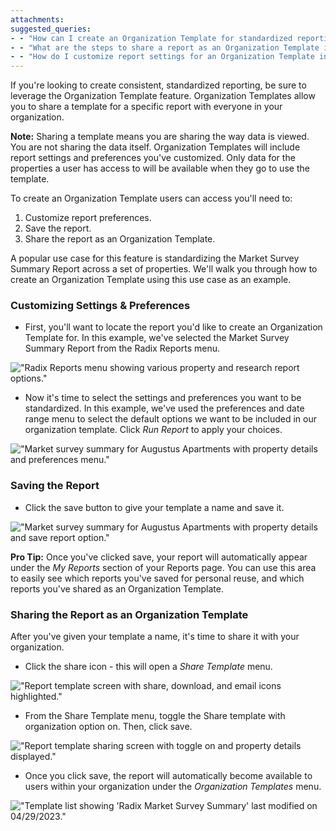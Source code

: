 ```yaml
---
attachments: 
suggested_queries:
- - "How can I create an Organization Template for standardized reporting in Radix?"
- - "What are the steps to share a report as an Organization Template in Radix?"
- - "How do I customize report settings for an Organization Template in Radix?"
---
```

If you're looking to create consistent, standardized reporting, be sure to leverage the Organization Template feature. Organization Templates allow you to share a template for a specific report with everyone in your organization.

**Note:** Sharing a template means you are sharing the way data is viewed. You are not sharing the data itself. Organization Templates will include report settings and preferences you've customized. Only data for the properties a user has access to will be available when they go to use the template.

To create an Organization Template users can access you'll need to:

1. Customize report preferences.
2. Save the report.
3. Share the report as an Organization Template.

A popular use case for this feature is standardizing the Market Survey Summary Report across a set of properties. We'll walk you through how to create an Organization Template using this use case as an example.

### Customizing Settings & Preferences

* First, you'll want to locate the report you'd like to create an Organization Template for. In this example, we've selected the Market Survey Summary Report from the Radix Reports menu.

!["Radix Reports menu showing various property and research report options."](attachments/29128812005517.png)

* Now it's time to select the settings and preferences you want to be standardized. In this example, we've used the preferences and date range menu to select the default options we want to be included in our organization template. Click *Run Report* to apply your choices.

!["Market survey summary for Augustus Apartments with property details and preferences menu."](attachments/15334264156045.png)

### Saving the Report

* Click the save button to give your template a name and save it.

!["Market survey summary for Augustus Apartments with property details and save report option."](attachments/15334365481997.png)

**Pro Tip:** Once you've clicked save, your report will automatically appear under the *My Reports* section of your Reports page. You can use this area to easily see which reports you've saved for personal reuse, and which reports you've shared as an Organization Template.

### Sharing the Report as an Organization Template

After you've given your template a name, it's time to share it with your organization.

* Click the share icon - this will open a *Share Template* menu.

!["Report template screen with share, download, and email icons highlighted."](attachments/15334438261261.png)

* From the Share Template menu, toggle the Share template with organization option on. Then, click save.

!["Report template sharing screen with toggle on and property details displayed."](attachments/15334509695117.png)

* Once you click save, the report will automatically become available to users within your organization under the *Organization Templates* menu.

!["Template list showing 'Radix Market Survey Summary' last modified on 04/29/2023."](attachments/15334512459021.png)